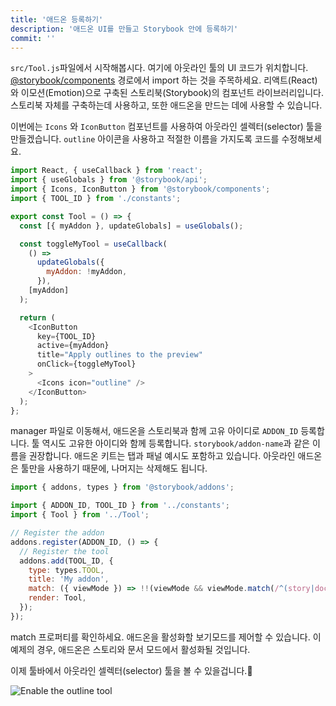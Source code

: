 ```yaml
---
title: '애드온 등록하기'
description: '애드온 UI를 만들고 Storybook 안에 등록하기'
commit: ''
---
```


`src/Tool.js`파일에서 시작해봅시다. 여기에 아웃라인 툴의 UI 코드가 위치합니다. [@storybook/components](https://www.npmjs.com/package/@storybook/components) 경로에서 import 하는 것을 주목하세요. 리액트(React)와 이모션(Emotion)으로 구축된 스토리북(Storybook)의 컴포넌트 라이브러리입니다. 스토리북 자체를 구축하는데 사용하고, 또한 애드온을 만드는 데에 사용할 수 있습니다.

이번에는 `Icons` 와 `IconButton` 컴포넌트를 사용하여 아웃라인 셀렉터(selector) 툴을 만들겠습니다. `outline` 아이콘을 사용하고 적절한 이름을 가지도록 코드를 수정해보세요.

```js:title=src/Tool.js
import React, { useCallback } from 'react';
import { useGlobals } from '@storybook/api';
import { Icons, IconButton } from '@storybook/components';
import { TOOL_ID } from './constants';

export const Tool = () => {
  const [{ myAddon }, updateGlobals] = useGlobals();

  const toggleMyTool = useCallback(
    () =>
      updateGlobals({
        myAddon: !myAddon,
      }),
    [myAddon]
  );

  return (
    <IconButton
      key={TOOL_ID}
      active={myAddon}
      title="Apply outlines to the preview"
      onClick={toggleMyTool}
    >
      <Icons icon="outline" />
    </IconButton>
  );
};
```

manager 파일로 이동해서, 애드온을 스토리북과 함께 고유 아이디로 `ADDON_ID` 등록합니다.
툴 역시도 고유한 아이디와 함께 등록합니다. `storybook/addon-name`과 같은 이름을 권장합니다. 애드온 키트는 탭과 패널 예시도 포함하고 있습니다. 아웃라인 애드온은 툴만을 사용하기 때문에, 나머지는 삭제해도 됩니다.

```js:title=src/preset/manager.js
import { addons, types } from '@storybook/addons';

import { ADDON_ID, TOOL_ID } from '../constants';
import { Tool } from '../Tool';

// Register the addon
addons.register(ADDON_ID, () => {
  // Register the tool
  addons.add(TOOL_ID, {
    type: types.TOOL,
    title: 'My addon',
    match: ({ viewMode }) => !!(viewMode && viewMode.match(/^(story|docs)$/)),
    render: Tool,
  });
});
```

match 프로퍼티를 확인하세요. 애드온을 활성화할 보기모드를 제어할 수 있습니다. 이 예제의 경우, 애드온은 스토리와 문서 모드에서 활성화될 것입니다.

이제 툴바에서 아웃라인 셀렉터(selector) 툴을 볼 수 있을겁니다.🎉

![Enable the outline tool](../../images/outline-tool.png)
